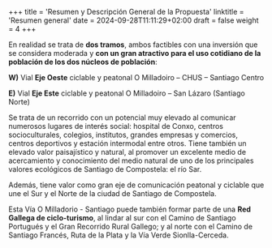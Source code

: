 +++
title = 'Resumen y Descripción General de la Propuesta'
linktitle = 'Resumen general'
date = 2024-09-28T11:11:29+02:00
draft = false
weight = 4
+++

En realidad se trata de **dos tramos**, ambos factibles con una inversión que se considera moderada y **con un gran atractivo para el uso cotidiano de la población de los dos núcleos de población**:

**W)** Vial **Eje Oeste** ciclable y peatonal O Milladoiro – CHUS – Santiago Centro

**E)** Vial **Eje Este** ciclable y peatonal O Milladoiro – San Lázaro (Santiago Norte)

Se trata de un recorrido con un potencial muy elevado al comunicar numerosos lugares de interés social: hospital de Conxo, centros socioculturales, colegios, institutos, grandes empresas y comercios, centros deportivos y estación intermodal entre otros.
Tiene también un elevado valor paisajístico y natural, al promover un excelente medio de acercamiento y conocimiento del medio natural de uno de los principales valores ecológicos de Santiago de Compostela: el río Sar.

Además, tiene valor como gran eje de comunicación peatonal y ciclable que une el Sur y el Norte de la ciudad de Santiago de Compostela.

Esta Vía O Milladorio - Santiago puede también formar parte de una **Red Gallega de ciclo-turismo**, al lindar al sur con el Camino de Santiago Portugués y el Gran Recorrido Rural Gallego; y al norte con el Camino de Santiago Francés, Ruta de la Plata y la Vía Verde Sionlla-Cerceda.
